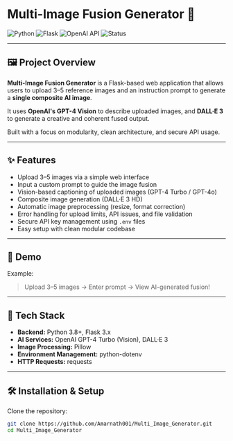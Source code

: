 # Multi-Image Fusion Generator 🚀

![Python](https://img.shields.io/badge/Python-3.8%2B-blue?logo=python)
![Flask](https://img.shields.io/badge/Flask-3.0%2B-brightgreen?logo=flask)
![OpenAI API](https://img.shields.io/badge/OpenAI-API-blueviolet?logo=openai)
![Status](https://img.shields.io/badge/Status-Completed-brightgreen)

---

## 🖼️ Project Overview

**Multi-Image Fusion Generator** is a Flask-based web application that allows users to upload 3–5 reference images and an instruction prompt to generate a **single composite AI image**.

It uses **OpenAI's GPT-4 Vision** to describe uploaded images, and **DALL·E 3** to generate a creative and coherent fused output.

Built with a focus on modularity, clean architecture, and secure API usage.

---

## ✨ Features

- Upload 3–5 images via a simple web interface
- Input a custom prompt to guide the image fusion
- Vision-based captioning of uploaded images (GPT-4 Turbo / GPT-4o)
- Composite image generation (DALL·E 3 HD)
- Automatic image preprocessing (resize, format correction)
- Error handling for upload limits, API issues, and file validation
- Secure API key management using `.env` files
- Easy setup with clean modular codebase

---

## 📸 Demo

Example:  
> Upload 3–5 images → Enter prompt → View AI-generated fusion!

---

## 🚀 Tech Stack

- **Backend:** Python 3.8+, Flask 3.x
- **AI Services:** OpenAI GPT-4 Turbo (Vision), DALL·E 3
- **Image Processing:** Pillow
- **Environment Management:** python-dotenv
- **HTTP Requests:** requests

---

## 🛠️ Installation & Setup

Clone the repository:

```bash
git clone https://github.com/Amarnath001/Multi_Image_Generator.git
cd Multi_Image_Generator

